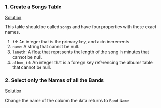 ### 1. Create a Songs Table
[Solution](practices/P1.sql)

This table should be called `songs` and have four properties with these exact names.
1. `id`: An integer that is the primary key, and auto increments.
2. `name`: A string that cannot be null.
3. `length`: A float that represents the length of the song in minutes that cannot be null.
4. `album_id`: An integer that is a foreign key referencing the albums table that cannot be null.

### 2. Select only the Names of all the Bands
[Solution](practices/P2.sql)

Change the name of the column the data returns to `Band Name`